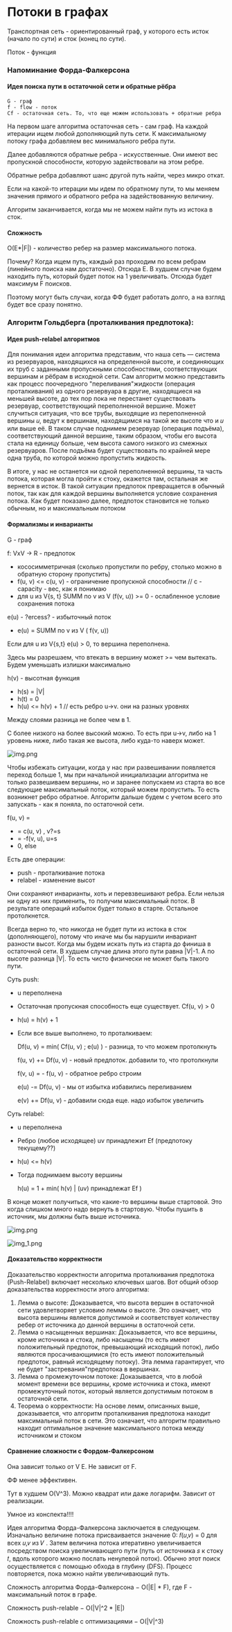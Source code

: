 # Потоки в графах
Транспортная сеть - ориентированный граф, у которого есть исток (начало по сути) и сток (конец по сути).

Поток - функция


### Напоминание Форда-Фалкерсона


#### Идея поиска пути в остаточной сети и обратные рёбра


    G - граф
    f - flow - поток
    Cf - остаточная сеть. То, что еще можем использовать + обратные ребра

На первом шаге алгоритма остаточная сеть - сам граф.
На каждой итерации ищем любой дополняющий путь сети. К максимальному потоку графа добавляем вес минимального ребра пути.

Далее добавляются обратные ребра - искусственные. Они имеют вес пропускной способности, которую задействовали на этом ребре.

Обратные ребра добавляют шанс другой путь найти, через микро откат. 

Если на какой-то итерации мы идем по обратному пути, то мы меняем значения прямого и обратного ребра на задействованную величину.

Алгоритм заканчивается, когда мы не можем найти путь из истока в сток.


#### Сложность
O(E*|F|) - количество ребер на размер максимального потока.

Почему? Когда ищем путь, каждый раз проходим по всем ребрам (линейного поиска нам достаточно). Отсюда E. 
В худшем случае будем находить путь, который будет поток на 1 увеличивать. Отсюда будет максимум F поисков.

Поэтому могут быть случаи, когда ФФ будет работать долго, а на взгляд будет все сразу понятно.


### Алгоритм Гольдберга (проталкивания предпотока):


#### Идея push-relabel алгоритмов
Для понимания идеи алгоритма представим, что наша сеть — система из резервуаров, находящихся на определенной высоте, и соединяющих их труб с заданными пропускными способностями, соответствующих вершинам и рёбрам в исходной сети. Сам алгоритм можно представить как
процесс поочередного "переливания"жидкости (операция проталкивания) из одного резервуара в
другие, находящиеся на меньшей высоте, до тех пор пока не перестанет существовать резервуар,
соответствующий переполненной вершине. Может случиться ситуация, что все трубы, выходящие
из переполненной вершины 𝑢, ведут к вершинам, находящимся на такой же высоте что и 𝑢 или выше её. В таком случае поднимем резервуар (операция подъёма), соответствующий данной вершине,
таким образом, чтобы его высота стала на единицу больше, чем высота самого низкого из смежных
резервуаров. После подъёма будет существовать по крайней мере одна труба, по которой можно
пропустить жидкость.

В итоге, у нас не останется ни одной переполненной вершины, та часть потока, которая могла
пройти к стоку, окажется там, остальная же вернется в исток. В такой ситуации предпоток превращается в обычный поток, так как для каждой вершины выполняется условие сохранения потока.
Как будет показано далее, предпоток становится не только обычным, но и максимальным потоком

#### Формализмы и инварианты
G - граф

f: VxV -> R - предпоток
* кососимметричная (сколько пропустили по ребру, столько можно в обратную сторону пропустить)
* f(u, v) <= c(u, v) - ограничение пропускной способности // c - capacity - вес, как я понимаю
* для u из V\{s, t} SUMM по v из V (f(v, u)) >= 0 - ослабленное условие сохранения потока


e(u) - ?ercess? - избыточный поток
* e(u) = SUMM по v из V ( f(v, u))

Если для u из V\{s,t} e(u) > 0, то вершина переполнена.

Здесь мы разрешаем, что втекать в вершину может >= чем вытекать. Будем уменьшать излишки максимально


h(v) - высотная функция
* h(s) = |V|
* h(t) = 0
* h(u) <= h(v) + 1 // есть ребро u->v. они на разных уровнях

Между слоями разница не более чем в 1.

С более низкого на более высокий можно. То есть при u->v, либо на 1 уровень ниже, либо такая же высота, либо куда-то наверх может.

![img.png](imgs/hhhhhhghghgg.png)

Чтобы избежать ситуации, когда у нас при развешивании появляется переход больше 1, мы при начальной инициализации алгоритма не только развешиваем вершины, но и 
заранее попускаем из старта во все следующие максимальный поток, который можем пропустить. То есть возникнет ребро обратное. Алгоритм дальше будем с учетом всего это запускать - как я поняла, по остаточной сети.

f(u, v) =
* = c(u, v) , v?=s
* = -f(v, u), u=s
* 0, else

Есть две операции:
* push - проталкивание потока
* relabel - изменение высот

Они сохраняют инварианты, хоть и перевзвешивают ребра. Если нельзя ни одну из них применить, то получим максимальный поток.
В результате операций избыток будет только в старте. Остальное протолкнется.

Всегда верно то, что никогда не будет пути из истока в сток (дополняющего), потому что иначе мы бы нарушили инвариант разности высот. 
Когда мы будем искать путь из старта до финиша в остаточной сети. В худшем случае длина этого пути равна |V|-1. А по высоте разница |V|. То есть чисто физически не может быть такого пути. 

Суть push:
* u переполнена
* Остаточная пропускная способность еще существует. Cf(u, v) > 0
* h(u) = h(v) + 1
* Если все выше выполнено, то проталкиваем:

    Df(u, v) = min( Cf(u, v) ; e(u) ) - разница, то что можем протолкнуть

    f(u, v) += Df(u, v) - новый предпоток. добавили то, что протолкнули

    f(v, u) = - f(u, v) - обратное ребро строим
    
    e(u) -= Df(u, v) - мы от избытка избавились переливанием

    e(v) += Df(u, v) - добавили сюда еще. надо избыток увеличить

Суть relabel:
* u переполнена
* Ребро (любое исходящее) uv принадлежит Ef (предпотоку текущему??)
* h(u) <= h(v)
* Тогда поднимаем высоту вершины

    h(u) = 1 + min( h(v) | (uv) принадлежат Ef )

В конце может получиться, что какие-то вершины выше стартовой. Это когда слишком много надо вернуть в стартовую.
 Чтобы пушить в источник, мы должны быть выше источника. 
    
![img.png](imgs/llkjjjjjhjhllj.png)

![img_1.png](imgs/ghdddgc.png)

#### Доказательство корректности
Доказательство корректности алгоритма проталкивания предпотока (Push-Relabel) включает несколько ключевых шагов. Вот общий обзор доказательства корректности этого алгоритма:
1. Лемма о высоте: Доказывается, что высота вершин в остаточной сети удовлетворяет условию леммы о высоте. Это означает, что высота вершины является допустимой и соответствует
количеству ребер от источника до данной вершины в остаточной сети.
2. Лемма о насыщенных вершинах: Доказывается, что все вершины, кроме источника и
стока, либо насыщены (то есть имеют положительный предпоток, превышающий исходящий
поток), либо являются просачивающимися (то есть имеют положительный предпоток, равный
исходящему потоку). Эта лемма гарантирует, что не будет "застревания"предпотока в вершинах.
3. Лемма о промежуточном потоке: Доказывается, что в любой момент времени все вершины, кроме источника и стока, имеют промежуточный поток, который является допустимым
потоком в остаточной сети.
4. Теорема о корректности: На основе лемм, описанных выше, доказывается, что алгоритм
проталкивания предпотока находит максимальный поток в сети. Это означает, что алгоритм
правильно находит оптимальное значение максимального потока между источником и стоком


#### Сравнение сложности с Фордом-Фалкерсоном
Она зависит только от V E. Не зависит от F. 

ФФ менее эффективен.

Тут в худшем O(V^3). Можно квадрат или даже логарифм. Зависит от реализации.

Умное из конспекта!!!!

Идея алгоритма Форда-Фалкерсона заключается в следующем. Изначально величине потока присваивается значение 0: 𝑓(𝑢,𝑣) = 0 для всех 𝑢,𝑣 из 𝑉 . Затем величина потока итеративно увеличивается посредством поиска увеличивающего пути (путь от источника 𝑠 к стоку 𝑡, вдоль которого можно 
послать ненулевой поток). Обычно этот поиск осуществляется с помощью обхода в глубину (DFS).
Процесс повторяется, пока можно найти увеличивающий путь.

Сложность алгоритма Форда-Фалкерсона − O(|E| * F), где F - максимальный поток в графе.

Сложность push-relable − O(|V|^2 * |E|)

Сложность push-relable с оптимизациями − O(|V|^3)